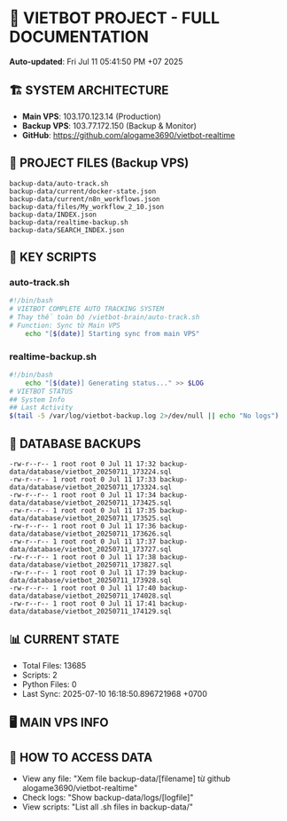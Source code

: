 # 🤖 VIETBOT PROJECT - FULL DOCUMENTATION
**Auto-updated**: Fri Jul 11 05:41:50 PM +07 2025

## 🏗️ SYSTEM ARCHITECTURE
- **Main VPS**: 103.170.123.14 (Production)
- **Backup VPS**: 103.77.172.150 (Backup & Monitor)
- **GitHub**: https://github.com/alogame3690/vietbot-realtime

## 📁 PROJECT FILES (Backup VPS)
```
backup-data/auto-track.sh
backup-data/current/docker-state.json
backup-data/current/n8n_workflows.json
backup-data/files/My_workflow_2_10.json
backup-data/INDEX.json
backup-data/realtime-backup.sh
backup-data/SEARCH_INDEX.json
```

## 🔧 KEY SCRIPTS
### auto-track.sh
```bash
#!/bin/bash
# VIETBOT COMPLETE AUTO TRACKING SYSTEM
# Thay thế toàn bộ /vietbot-brain/auto-track.sh
# Function: Sync từ Main VPS
    echo "[$(date)] Starting sync from main VPS"
```
### realtime-backup.sh
```bash
#!/bin/bash
    echo "[$(date)] Generating status..." >> $LOG
# VIETBOT STATUS
## System Info
## Last Activity
$(tail -5 /var/log/vietbot-backup.log 2>/dev/null || echo "No logs")
```

## 💾 DATABASE BACKUPS
```
-rw-r--r-- 1 root root 0 Jul 11 17:32 backup-data/database/vietbot_20250711_173224.sql
-rw-r--r-- 1 root root 0 Jul 11 17:33 backup-data/database/vietbot_20250711_173324.sql
-rw-r--r-- 1 root root 0 Jul 11 17:34 backup-data/database/vietbot_20250711_173425.sql
-rw-r--r-- 1 root root 0 Jul 11 17:35 backup-data/database/vietbot_20250711_173525.sql
-rw-r--r-- 1 root root 0 Jul 11 17:36 backup-data/database/vietbot_20250711_173626.sql
-rw-r--r-- 1 root root 0 Jul 11 17:37 backup-data/database/vietbot_20250711_173727.sql
-rw-r--r-- 1 root root 0 Jul 11 17:38 backup-data/database/vietbot_20250711_173827.sql
-rw-r--r-- 1 root root 0 Jul 11 17:39 backup-data/database/vietbot_20250711_173928.sql
-rw-r--r-- 1 root root 0 Jul 11 17:40 backup-data/database/vietbot_20250711_174028.sql
-rw-r--r-- 1 root root 0 Jul 11 17:41 backup-data/database/vietbot_20250711_174129.sql
```

## 📊 CURRENT STATE
- Total Files: 13685
- Scripts: 2
- Python Files: 0
- Last Sync: 2025-07-10 16:18:50.896721968 +0700

## 🖥️ MAIN VPS INFO


## 🚨 HOW TO ACCESS DATA
- View any file: "Xem file backup-data/[filename] từ github alogame3690/vietbot-realtime"
- Check logs: "Show backup-data/logs/[logfile]"
- View scripts: "List all .sh files in backup-data/"
